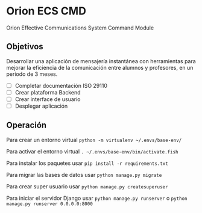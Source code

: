 # Orion ECS CMD

Orion Effective Communications System Command Module

## Objetivos

Desarrollar una aplicación de mensajería instantánea con herramientas para mejorar la eficiencia de la comunicación entre alumnos y profesores, en un periodo de 3 meses.

- [ ]  Completar documentación ISO 29110
- [ ]  Crear plataforma Backend
- [ ]  Crear interface de usuario
- [ ]  Desplegar aplicación

## Operación

Para crear un entorno virtual `python -m virtualenv ~/.envs/base-env/`

Para activar el entorno virtual `. ~/.envs/base-env/bin/activate.fish`

Para instalar los paquetes usar `pip install -r requirements.txt`

Para migrar las bases de datos usar `python manage.py migrate`

Para crear super usuario usar `python manage.py createsuperuser`

Para iniciar el servidor Django usar `python manage.py runserver` o `python manage.py runserver 0.0.0.0:8000`
